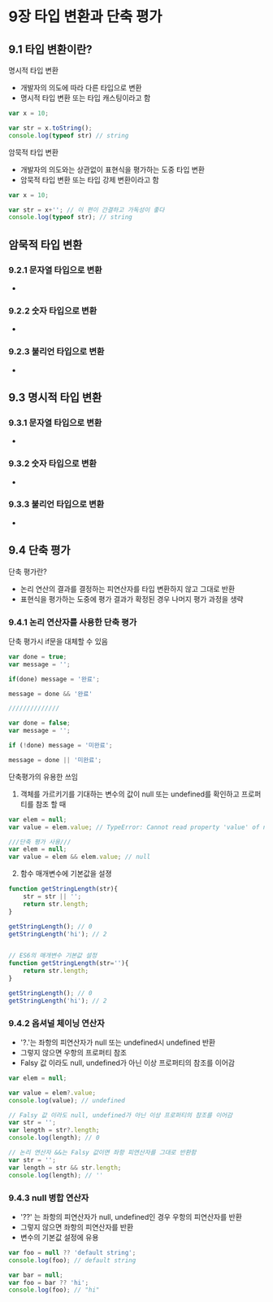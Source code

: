 # 9장 타입 변환과 단축 평가

## 9.1 타입 변환이란?

명시적 타입 변환
* 개발자의 의도에 따라 다른 타입으로 변환
* 명시적 타입 변환 또는 타입 캐스팅이라고 함

```javascript
var x = 10;

var str = x.toString();
console.log(typeof str) // string
```

암묵적 타입 변환
* 개발자의 의도와는 상관없이 표현식을 평가하는 도중 타입 변환
* 암묵적 타입 변환 또는 타입 강제 변환이라고 함

```javascript
var x = 10;

var str = x+''; // 이 편이 간결하고 가독성이 좋다
console.log(typeof str); // string
```

## 암묵적 타입 변환
### 9.2.1 문자열 타입으로 변환
-
### 9.2.2 숫자 타입으로 변환
-
### 9.2.3 불리언 타입으로 변환
-
## 9.3 명시적 타입 변환
### 9.3.1 문자열 타입으로 변환
-
### 9.3.2 숫자 타입으로 변환
-
### 9.3.3 불리언 타입으로 변환
-

## 9.4 단축 평가
단축 평가란?
* 논리 연산의 결과를 결정하는 피연산자를 타입 변환하지 않고 그대로 반환
* 표현식을 평가하는 도중에 평가 결과가 확정된 경우 나머지 평가 과정을 생략

### 9.4.1 논리 연산자를 사용한 단축 평가
단축 평가시 if문을 대체할 수 있음

```javascript
var done = true;
var message = '';

if(done) message = '완료';

message = done && '완료'

//////////////

var done = false;
var message = '';

if (!done) message = '미완료';

message = done || '미완료';
```

단축평가의 유용한 쓰임
1. 객체를 가르키기를 기대하는 변수의 값이 null 또는 undefined를 확인하고 프로퍼티를 참조 할 때
```javascript
var elem = null;
var value = elem.value; // TypeError: Cannot read property 'value' of null

///단축 평가 사용///
var elem = null;
var value = elem && elem.value; // null

```

2. 함수 매개변수에 기본값을 설졍
``` javascript
function getStringLength(str){
    str = str || '';
    return str.length;
}

getStringLength(); // 0
getStringLength('hi'); // 2


// ES6의 매개변수 기본값 설정
function getStringLength(str=''){
    return str.length;
}

getStringLength(); // 0
getStringLength('hi'); // 2
```

### 9.4.2 옵셔널 체이닝 연산자
* '?.'는 좌항의 피연산자가 null 또는 undefined시 undefined 반환
* 그렇지 않으면 우항의 프로퍼티 참조
* Falsy 값 이라도 null, undefined가 아닌 이상 프로퍼티의 참조를 이어감

```javascript
var elem = null;

var value = elem?.value;
console.log(value); // undefined
```

```javascript
// Falsy 값 이라도 null, undefined가 아닌 이상 프로퍼티의 참조를 이어감
var str = '';
var length = str?.length;
console.log(length); // 0

// 논리 연산자 &&는 Falsy 값이면 좌항 피연산자를 그대로 반환함
var str = '';
var length = str && str.length;
console.log(length); // ''
```

### 9.4.3 null 병합 연산자
* '??' 는 좌항의 피연산자가 null, undefined인 경우 우항의 피연산자를 반환
* 그렇지 않으면 좌항의 피연산자를 반환
* 변수의 기본값 설정에 유용

```javascript
var foo = null ?? 'default string';
console.log(foo); // default string

var bar = null;
var foo = bar ?? 'hi';
console.log(foo); // "hi"
```
